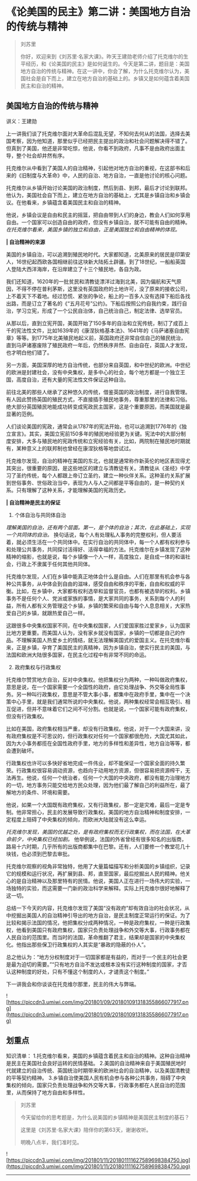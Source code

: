 # 《论美国的民主》第二讲：美国地方自治的传统与精神

> 刘苏里
> 
> 你好，欢迎来到《刘苏里·名家大课》。昨天王建勋老师介绍了托克维尔的生平经历，和《论美国的民主》是如何诞生的。今天是第二讲，题目是：美国地方自治的传统与精神。在这一讲中，你会了解，为什么托克维尔认为，美国社会是自下而上，建立在地方自治的基础上的。乡镇又是如何蕴含着美国民主和自治的精神。

## 美国地方自治的传统与精神

讲义：王建勋

上一讲我们谈了托克维尔面对大革命后混乱无望，不知何去何从的法国，选择去美国考察，因为他知道，那里似乎已经把民主提出的政治和社会问题解决得不错了。但真到了美国，他还是非常吃惊，他说，你看不到政府，凡事不是由政府出面主导，整个社会却井然有序。

托克维尔从中看到了美国人的自治精神，引起他对地方自治的重视，在这部书和后来的《旧制度与大革命》中，人民的自治、地方自治，一直是他讨论的核心问题。

托克维尔从乡镇开始讨论美国的政治制度，然后到县、到邦，最后才讨论到联邦。他认为，美国社会自下而上，建立在地方自治的基础上，尤其是乡镇自治和乡镇会议。在他看来，乡镇蕴含着美国民主和自治的精神。

他说，乡镇会议是自由和民主的摇篮，把自由带到人们的身边，教会人们如何享用自由。一个国家可以创造自由的政府，但没有乡镇自治，就不可能有自由的精神。 *在托克维尔看来，美国乡镇的独立和自由，正是美国独立和自由精神的体现。*

 **| 自治精神的来源**

美国的乡镇自治，可以追溯到殖民地时代。大家都知道，北美原来的居民是印第安人，16世纪起西欧各国相继前往这块新大陆拓土辟疆。到了18世纪，一船船英国人登陆大西洋海岸，在沿岸建立了十三个殖民地，各自为政。

我们还知道，1620年的一批贫民和清教徒漂洋过海到北美，因为偏航和天气原因，不得不停在普利茅斯，这里没有英国政府的土地许可，没了原来的接收公司，上不着天下不着地。经过恐慌、紧张的争论，船上的一百多人没有选择下船后各找出路，而是订立了著名的《“五月花号”公约》。下船后按照公约自我约束，践行自治，学习立宪，形成了一个公民自治体，自己统治自己，制定法律、选举官员。

从那以后，直到立宪开国，美国开始了150多年的自治和立宪传统，制订了成百上千的宪法性文件，比如1639年的《康涅狄格基本法》、1641年的《马萨诸塞自由宪章》等等。到1775年北美殖民地起义前，英国政府还非常自信自己的殖民统治，直到马萨诸塞废除了殖民政府一年后，仍然秩序井然、自由自在，英国人才发现，也才明白他们错了。

另一方面，美国深厚的地方自治传统，也部分来自英国，和中世纪的欧洲。中世纪的欧洲是封建社会，没有中央集权，是多中心的社会，每个地方都是一个独立王国，高度自治，还有大量的宪法性文件保证这种自治。

前往北美的那些人继承了这种悠久的传统，借鉴英国的政治制度，进行自我管理。有人因此赞扬英国的殖民方式，不直接插手殖民地事务，尊重那里的法律和习俗。绝大部分英国殖民地能成功转变成宪政民主国家，这是个重要原因，而美国就是最显著的范例。

人们谈论美国的宪政，通常会从1787年的宪法开始，也可以追溯到1776年的《独立宣言》。其实，美国立宪前150多年的殖民地经验更为关键。宪法中的大部分制度安排，大多与殖民地的宪政传统和立宪经验有关，比如，两院制在殖民地时期就有，某种意义上的联邦制也曾经在康涅狄格等地尝试过。

托克维尔发现，自治的精神在美国的东北，也就是通常称作新英伦的地区表现得尤其突出，很重要的原因，是这些地区的建立与清教徒有关。清教徒从《圣经》中学习了圣约传统，每个人都跟上帝订立圣约，建立一种伙伴关系。这种圣约关系扩展到世俗事务、世俗政治当中，表现为人与人之间都是平等自由的，是一种契约关系。只有理解了这种关系，才能理解美国的宪政历史。 

 **| 自治精神是民主的保证**

1. 个体自治与共同体自治

 *理解美国的自治，还有两个层面。第一，是个体的自治；其次，在此基础上，实现一个共同体的自治。* 换句话说，每个人有处理私人事务的完整权利，但人要活着，就必须生活在一个共同体中。在实行自治的共同体中，每一个人都有权利参与和处理公共事务，共同探讨活得好、活得幸福的方法。托克维尔在乡镇发现了这种精神的缩影，也就是说，每个乡镇像一个人一样，高度独立，是自成一体的和谐社会，行政上不隶属于任何其他共同体。

托克维尔发现，人们在乡镇中能真正地体会什么是自由。人们在那里有机会参与各种公共事务，从中体会到自由的滋味，感受自由和秩序的平衡，自由和权威的平衡。比如，在乡镇中，大家都有权利选举和监督官员，也都有被选举的权利。乡镇事务不是任何个人、党派或家族的事情，是大家共同的事务，关系到每个人的利益，所有人都有义务管理这个乡镇，乡镇的繁荣和自由与每个人息息相关，大家热爱自己的乡镇，就跟热爱自己一样。

这跟很多中央集权国家不同，在中央集权国家，人们爱国家胜过爱家乡，认为国家比地方更重要。而美国人认为，没有家乡就没有国家，乡镇的一切都是自己的作品。不理解美国人热爱乡土的情结，就无法理解美国式的爱国主义。在托克维尔看来，正是乡镇，孕育了美国民主的真精神，因为乡镇自治，使实行民主的美国，与法国和欧洲大陆很多国家，在民主化过程中有非常不同的命运。

2. 政府集权与行政集权

托克维尔赞赏地方自治，反对中央集权。他把集权分为两种，一种叫做政府集权，意思是说，在一个国家需要一个全国性的政府，由它处理战争、外交等全局性事务。另一种叫行政集权，意思是不管大事小事，都集中在政府手里，集中在一个决策中心手里，就是我们通常所说的中央集权。他说，两种集权经常会相互吸引、相互促进，但并不意味着它们之间不可分割。也就是说，一个国家可能有政府集权，但没有行政集权。

比如在美国，政府集权相当严重，却没有行政集权。他说，对于一个大国来讲，没有政府集权是不可思议的，但行政集权对任何一个国家都很危险，大国尤其如此，因为大小事务都揽在全国性政府手里，地方的多样性和差异性，地方自治等等，都会遭到破坏。

行政集权也许可以多快好省地完成一件伟业，却不能保证一个国家全面的持久繁荣。行政集权很容易调动资源，也趋向于动用地方资源，但很容易把资源榨干，无法再生。他说，任何一个统治者，任何一个大国的中央政府，都没有能力治理地方的一切，地方事务只能交给地方民众处理，因为他们最了解自己的利益所在，最了解地方的条件、环境和需要。

他说，如果一个大国既有政府集权，又有行政集权，那一定是灾难，最后一定是专制。他非常担心，民主的发展导致行政集权。美国的地方自治精神和制度安排，一定程度上阻碍了中央集权的倾向，而欧洲大陆就没有这么幸运。

 *托克维尔发现，美国的优越之处，是有政府集权而无行政集权，而在法国，在大革命前夕，中央集权已经加剧。* 他举例说，法国的外省曾经有很多知名的出版商，路易十六时期，几乎所有的出版商都集中在巴黎。还有，人们要修一个教堂花几十块钱，也必须到巴黎去审批。

托克维尔观察的视角非常独特，他用了大量篇幅描写和分析美国的乡镇组织，记录它的规模和运行状况，再扩展到县、邦，直至国家，最后挖掘出人民的精神。他关心的是自治精神以及那里特有的民情。他说，美国人正在进行一场伟大的实验，一场独特的实验，而这需要一门新的政治科学来解释。实际上托克维尔很好地解释了这一切。

总结一下今天的内容，托克维尔发现了美国“没有政府”却有效自治的社会状况，从中挖掘出美国人的自治精神引导出的地方自治，是民主制度正常运行的保证。为了比较和揭示法国的情况，他把集权分成两种情况，一种是政府集权，一种是行政集权，他看到美国只有政府集权，国家只负责处理战争和外交等大事，行政事务都在人民自治的范围里。而当时的法国，革命推翻了君主，结果却是国家的中央集权化。他指出那些保卫行政集权的人其实是“暴政的隐蔽的仆人”。

总之他认为：“地方分权制度对于一切国家都是有益的，而对于一个民主的社会更是最为迫切的需要。”“只有地方自治不发达或根本没有实行这种制度的国家，才否认这种制度的好处，只有不懂这个制度的人，才谴责这个制度。”

下一讲我会和你谈谈在托克维尔那里，民主的伟大与弊端。

![https://piccdn3.umiwi.com/img/201801/09/201801091318355866077917.png](https://piccdn3.umiwi.com/img/201801/09/201801091318355866077917.png)

## 划重点

知识清单：
1.托克维尔看来，美国的乡镇蕴含着民主和自治的精神。这种自治精神是民主在美国社会良好运转的民情基础。
2.美国的自治精神来自于美国殖民地时代就建立的自治传统、英国统治时期带来的欧洲社会的自治精神，以及美国清教徒的平等契约精神。
3.乡镇自治使美国人民有机会参与各种公共事务，阻碍了中央集权的倾向，国家只负责处理战争和外交等大事，行政事务都在人民自治的范围里，从而保持了地方自由和多样性。


> 刘苏里
> 
> 今天留给你的思考题是，为什么说美国的乡镇精神是美国民主制度的基石？
> 
> 这里是《刘苏里·名家大课》陪伴你的第63天，谢谢收听。
> 
> 明晚八点半，我们准时见。

![https://piccdn3.umiwi.com/img/201801/11/201801111627589698384750.jpg](https://piccdn3.umiwi.com/img/201801/11/201801111627589698384750.jpg)

---
